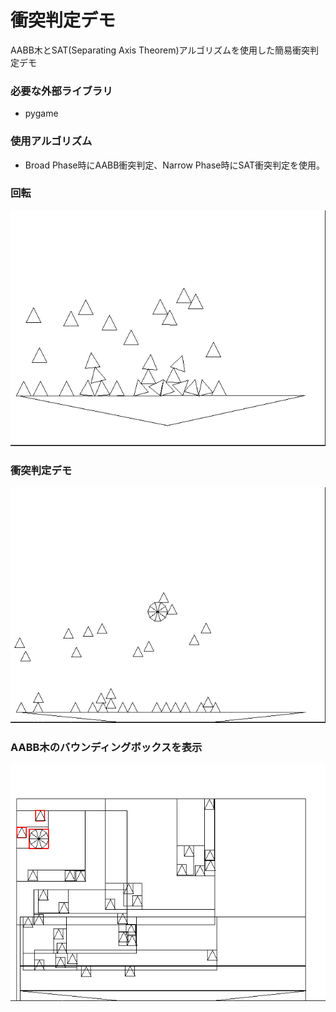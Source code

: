 # 衝突判定デモ
AABB木とSAT(Separating Axis Theorem)アルゴリズムを使用した簡易衝突判定デモ

### 必要な外部ライブラリ
* pygame

### 使用アルゴリズム
* Broad Phase時にAABB衝突判定、Narrow Phase時にSAT衝突判定を使用。

### 回転
![rotation.gif](images/rotation.gif)

### 衝突判定デモ
![mouse_drag.gif](images/mouse_drag.gif)

### AABB木のバウンディングボックスを表示
![debug.png](images/debug.png)
